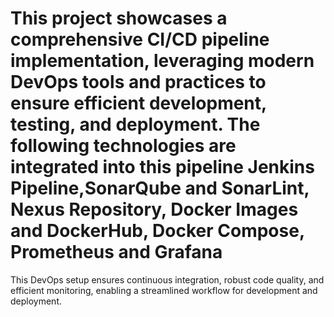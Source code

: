 # This project showcases a comprehensive CI/CD pipeline implementation, leveraging modern DevOps tools and practices to ensure efficient development, testing, and deployment. The following technologies are integrated into this pipeline Jenkins Pipeline,SonarQube and SonarLint, Nexus Repository, Docker Images and DockerHub, Docker Compose, Prometheus and Grafana
This DevOps setup ensures continuous integration, robust code quality, and efficient monitoring, enabling a streamlined workflow for development and deployment.
